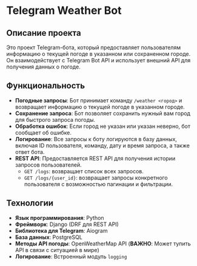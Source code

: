 # Telegram Weather Bot

## Описание проекта

Это проект Telegram-бота, который предоставляет пользователям информацию о текущей погоде в указанном или сохраненном городе. Он взаимодействует с Telegram Bot API и использует внешний API для получения данных о погоде.

## Функциональность

- **Погодные запросы**: Бот принимает команду `/weather <город>` и возвращает информацию о текущей погоде в указанном городе.
- **Сохранение запроса**: Бот позволяет сохранить нужный вам город для быстрого запроса погоды.
- **Обработка ошибок**: Если город не указан или указан неверно, бот сообщает об ошибке.
- **Логирование**: Все запросы к боту логируются в базу данных, включая ID пользователя, команду, дату и время запроса, а также ответ бота.
- **REST API**: Предоставляется REST API для получения истории запросов пользователей.
  - `GET /logs`: возвращает список всех запросов.
  - `GET /logs/{user_id}`: возвращает запросы конкретного пользователя с возможностью пагинации и фильтрации.

## Технологии

- **Язык программирования**: Python
- **Фреймворк**: Django (DRF для REST API)
- **Библиотека для Telegram**: Aiogram
- **База данных**: PostgreSQL
- **Методы API погоды**: OpenWeatherMap API (**ВАЖНО**: Может тупить API в связи с ситуацией в мире)
- **Логирование**: Встроенный модуль `logging`
